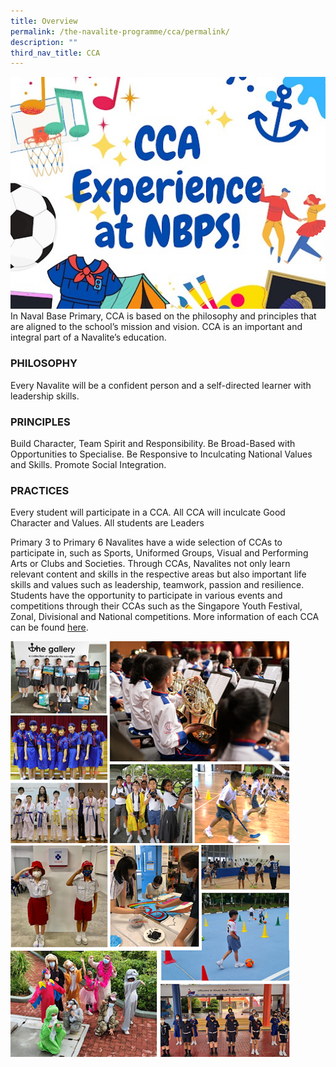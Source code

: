 ```yaml
---
title: Overview
permalink: /the-navalite-programme/cca/permalink/
description: ""
third_nav_title: CCA
---
```

![](/images/Picture2.jpg)
In Naval Base Primary, CCA is based on the philosophy and principles that are aligned to the school’s mission and vision. CCA is an important and integral part of a Navalite’s education.

### PHILOSOPHY
Every Navalite will be a confident person and a self-directed learner with leadership skills.

### PRINCIPLES
Build Character, Team Spirit and Responsibility.
Be Broad-Based with Opportunities to Specialise.
Be Responsive to Inculcating National Values and Skills.
Promote Social Integration.

### PRACTICES
Every student will participate in a CCA.
All CCA will inculcate Good Character and Values.
All students are Leaders

Primary 3 to Primary 6 Navalites have a wide selection of CCAs to participate in, such as Sports, Uniformed Groups, Visual and Performing Arts or Clubs and Societies. Through CCAs, Navalites not only learn relevant content and skills in the respective areas but also important life skills and values such as leadership, teamwork, passion and resilience. Students have the opportunity to participate in various events and competitions through their CCAs such as the Singapore Youth Festival, Zonal, Divisional and National competitions. More information of each CCA can be found [here](https://sites.google.com/moe.edu.sg/nbpsccafair/cca-catalogue).

![](/images/cca2.png)
![](/images/cca3.png)